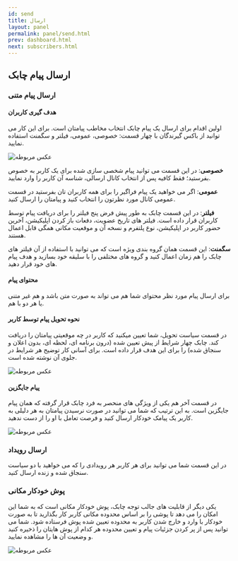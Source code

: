 ```yaml
---
id: send
title: ارسال
layout: panel
permalink: panel/send.html
prev: dashboard.html
next: subscribers.html
---
```

## ارسال پیام چابک

### ارسال پیام متنی

#### هدف گیری کاربران

اولین اقدام برای ارسال یک پیام چابک انتخاب مخاطب پیامتان است. برای این کار می توانید از باکس گیرندگان با چهار قسمت: خصوصی، عمومی، فیلتر و سگمنت استفاده نمایید.

![عکس مربوطه](http://uupload.ir/files/as3q_user-target.png)

**خصوصی**: در این قسمت می توانید پیام شخصی سازی شده برای یک کاربر به خصوص بفرستید؛ فقط کافیه پس از انتخاب کانال ارسالی، شناسه آن کاربر را وارد نمایید.

**عمومی**: اگر می خواهید یک پیام فراگیر را برای همه کاربران تان بفرستید در قسمت عمومی کانال مورد نظرتون را انتخاب کنید و پیامتان را ارسال کنید.

**فیلتر**: در این قسمت چابک به طور پیش فرض پنج فیلتر را برای دریافت پیام توسط کاربران قرار داده است. فیلتر های تاریخ عضویت، دفعات باز کردن اپلیکیشن، آخرین حضور کاربر در اپلیکیشن، نوع پلتفرم و نسخه آن و موقعیت مکانی همگی قابل اعمال هستند.

**سگمنت**: این قسمت همان گروه بندی ویژه است که می توانید با استفاده از آن فیلتر های چابک را هم زمان اعمال کنید و گروه های مختلفی را با سلیقه خود بسازید و هدف پیام های خود قرار دهید.

#### محتوای پیام

برای ارسال پیام مورد نظر محتوای شما هم می تواند به صورت متن باشد و هم غیر متنی یا هر دو با هم. 

#### نحوه تحویل پیام توسط کاربر

در قسمت سیاست تحویل، شما تعیین میکنید که کاربر در چه موقعیتی پیامتان را دریافت کند. چابک چهار شرایط از پیش تعیین شده (درون برنامه ای، لحظه ای، بدون اعلان و سنجاق شده) را برای این هدف قرار داده است. برای آسانی کار توضیح هر شرایط در جلوی آن نوشته شده است.

![عکس مربوطه](http://uupload.ir/files/4p4v_delivery.png)

#### پیام جایگزین
در قسمت آخر هم یکی از ویژگی های منحصر به فرد چابک قرار گرفته که همان پیام جایگزین است. به این ترتیب که شما می توانید در صورت نرسیدن پیامتان به هر دلیلی به کاربر یک پیامک خودکار ارسال کنید و فرصت تعامل با او را از دست ندهید.

![عکس مربوطه](http://uupload.ir/files/509f_sms.png)


### ارسال رویداد

در این قسمت شما می توانید برای هر کاربر هر رویدادی را که می خواهید با دو سیاست سنجاق شده و زنده ارسال کنید.

### پوش خودکار مکانی

یکی دیگر از قابلیت های جالب توجه چابک، پوش خودکار مکانی است که به شما این امکان را می دهد تا پوشی را بر اساس محدوده مکانی کاربر کار بگذارید تا به صورت خودکار با وارد و خارج شدن کاربر به محدوده تعیین شده پوش فرستاده شود. شما می توانید پس از پر کردن جزئیات پیام و تعیین محدوده هر کدام از پوش هایتان را ذخیره کنید و وضعیت آن ها را مشاهده نمایید.

![عکس مربوطه](http://uupload.ir/files/wln6_location.png)